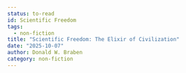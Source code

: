 ```yaml
---
status: to-read
id: Scientific Freedom
tags:
  - non-fiction
title: "Scientific Freedom: The Elixir of Civilization"
date: "2025-10-07"
author: Donald W. Braben
category: non-fiction
---
```


